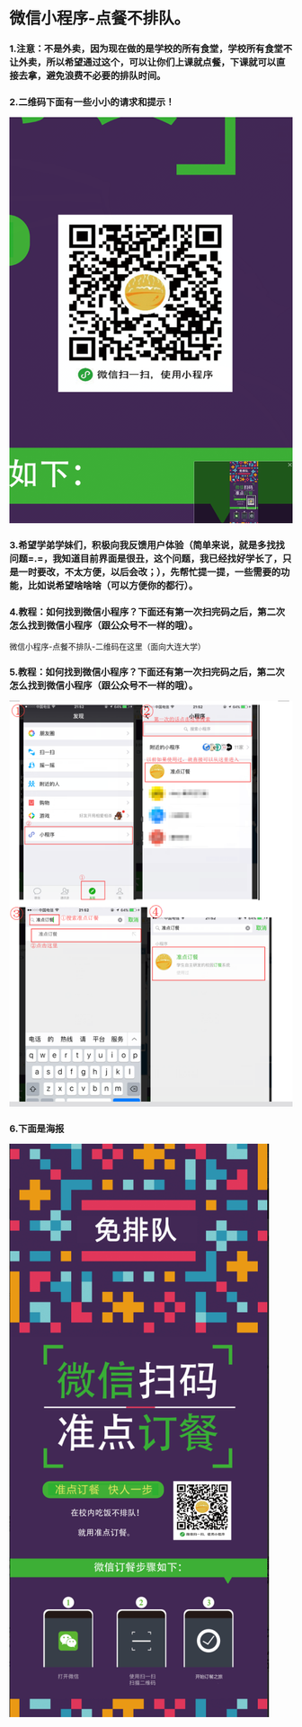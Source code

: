 # 微信小程序-点餐不排队。
### 1.注意：不是外卖，因为现在做的是学校的所有食堂，学校所有食堂不让外卖，所以希望通过这个，可以让你们上课就点餐，下课就可以直接去拿，避免浪费不必要的排队时间。
### 2.二维码下面有一些小小的请求和提示！
![Alt text](./Image.png)

### 3.希望学弟学妹们，积极向我反馈用户体验（简单来说，就是多找找问题=.=，我知道目前界面是很丑，这个问题，我已经找好学长了，只是一时要改，不太方便，以后会改；），先帮忙提一提，一些需要的功能，比如说希望啥啥啥（可以方便你的都行）。
### 4.教程：如何找到微信小程序？下面还有第一次扫完码之后，第二次怎么找到微信小程序（跟公众号不一样的哦）。
微信小程序-点餐不排队-二维码在这里（面向大连大学）

### 5.教程：如何找到微信小程序？下面还有第一次扫完码之后，第二次怎么找到微信小程序（跟公众号不一样的哦）。
![Alt text](./教程.png)


### 6.下面是海报
![Alt text](./海报.png)
